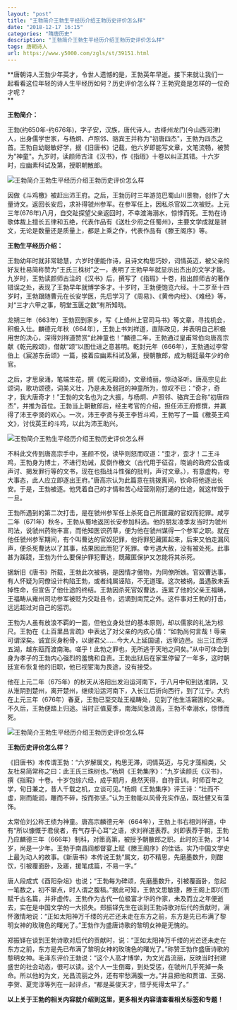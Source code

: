```yaml
---
layout: "post"
title: "王勃简介王勃生平经历介绍王勃历史评价怎么样"
date: "2018-12-17 16:15"
categories: "隋唐历史"
description: "王勃简介王勃生平经历介绍王勃历史评价怎么样"
tags: 唐朝诗人
url: https://www.y5000.com/zgls/st/39151.html
---
```






**唐朝诗人王勃少年英才，令世人遗憾的是，王勃英年早逝。接下来就让我们一起看看这位年轻的诗人生平经历如何？历史评价怎么样？王勃究竟是怎样的一位奇才呢？  
**

 **王勃简介：**

王勃(约650年-约676年)，字子安，汉族，唐代诗人。古绛州龙门(今山西河津)人，出身儒学世家，与杨炯、卢照邻、骆宾王并称为"初唐四杰"，王勃为四杰之首。王勃自幼聪敏好学，据《旧唐书》记载，他六岁即能写文章，文笔流畅，被赞为"神童"。九岁时，读颜师古注《汉书》，作《指瑕》十卷以纠正其错。十六岁时，应幽素科试及第，授职朝散郎。

![王勃简介王勃生平经历介绍王勃历史评价怎么样](https://img.y5000.com/uploads/allimg/181224/28b34175d748c1985dc7d96e91f5bcf2.jpg)

因做《斗鸡檄》被赶出沛王府。之后，王勃历时三年游览巴蜀山川景物，创作了大量诗文。返回长安后，求补得虢州参军。在参军任上，因私杀官奴二次被贬。上元三年(676年)八月，自交趾探望父亲返回时，不幸渡海溺水，惊悸而死。王勃在诗歌体裁上擅长五律和五绝，代表作品有《送杜少府之任蜀州》，主要文学成就是骈文，无论是数量还是质量上，都是上乘之作，代表作品有《滕王阁序》等。

 **王勃生平经历介绍：**

王勃幼年时就非常聪慧，六岁时便能作诗，且诗文构思巧妙，词情英迈，被父亲的好友杜易简称赞为“王氏三株树”之一，表明了王勃早年就显示出杰出的文学才能。九岁时，王勃读颜师古注的《汉书》后，撰写了《指瑕》十卷，指出颜师古的著作错误之处，表现了王勃早年就博学多才。十岁时，王勃便饱览六经。十二岁至十四岁时，王勃跟随曹元在长安学医，先后学习了《周易》、《黄帝内经》、《难经》等，对“三才六甲之事，明堂玉匮之数”有所知晓。  

龙朔三年（663年）王勃回到家乡，写《上绛州上官司马书》等文章，寻找机会，积极入仕。麟德元年秋（664年），王勃上书刘祥道，直陈政见，并表明自己积极用世的决心，深得刘祥道赞赏“此神童也！”麟德二年，王勃通过皇甫常伯向唐高宗献《乾元殿颂》，借献“颂”以图仕进之意甚明。乾封元年（666年），王勃通过李常伯上《宸游东岳颂》一篇，接着应幽素科试及第，授朝散郎，成为朝廷最年少的命官。

之后，才思泉涌，笔端生花，撰《乾元殿颂》，文章绮丽，惊动圣听。唐高宗见此颂词，歌功颂德，词美义壮，乃是未及弱冠的神童所为，惊叹不已：“奇才，奇才，我大唐奇才！”王勃的文名也为之大振，与杨炯、卢照邻、骆宾王合称“初唐四杰”，并推为首位。王勃当上朝散郎后，经主考官的介绍，担任沛王府修撰，并赢得了沛王李贤的欢心。一次，沛王李贤与英王李哲斗鸡，王勃写了一篇《檄英王鸡文》，讨伐英王的斗鸡，以此为沛王助兴。

![王勃简介王勃生平经历介绍王勃历史评价怎么样](https://img.y5000.com/uploads/allimg/181224/bca65c3119557ba2b5a1db414cac7ce0.jpg)

不料此文传到唐高宗手中，圣颜不悦，读毕则怒而叹道：“歪才，歪才！二王斗鸡，王勃身为博士，不进行劝诫，反倒作檄文（古代用于征召，晓谕的政府公告或声讨、揭发罪行等的文书，现在也指战斗性强的批判，声讨文章。），有意虚构，夸大事态，此人应立即逐出王府。”唐高宗认为此篇意在挑拨离间，钦命将他逐出长安。于是，王勃被逐。他凭着自己的才情和苦心经营刚刚打通的仕途，就这样毁于一旦。

王勃所遇到的第二次打击，是在虢州参军任上杀死自己所匿藏的官奴而犯罪。咸亨二年（671年）秋冬，王勃从蜀地返回长安参加科选。他的朋友凌季友当时为虢州司法，说虢州药物丰富，而他知医识药草，便为他在虢州谋得一个参军之职。就在他任虢州参军期间，有个叫曹达的官奴犯罪，他将罪犯藏匿起来，后来又怕走漏风声，便杀死曹达以了其事，结果因此而犯了死罪。幸亏遇大赦，没有被处死。此事甚为蹊跷，王勃为什么要保护罪犯曹达，既藏匿保护又怎能将其杀死。

据新旧《唐书》所载，王勃此次被祸，是因情才傲物，为同僚所嫉。官奴曹达事，有人怀疑为同僚设计构陷王勃，或者纯属诬陷，不无道理。这次被祸，虽遇赦未丢掉性命，但宣告了他仕途的终结。王勃因杀死官奴曹达，连累了他的父亲王福畴，王福畴从雍州司功参军被贬为交趾县令，远谪到南荒之外。这件事对王勃的打击，远远超过对自己的惩罚。

王勃为人虽有放浪不羁的一面，但他立身处世的基本原则，却以儒家的礼法为标尺。王勃在《上百里昌言疏》中表达了对父亲的内疚心情：“如勃尚何言哉！辱亲可谓深矣。诚宜灰身粉骨，以谢君父……今大人上延国谴，远宰边邑。出三江而浮五湖，越东瓯而渡南海。嗟乎！此勃之罪也，无所逃于天地之间矣。”从中可体会到身为孝子的王勃内心强烈的羞愧和自责。王勃出狱后在家里停留了一年多，这时朝廷宣布恢复他的旧职，他已视宦海为畏途，没有接受。

他在上元二年（675年）的秋天从洛阳出发沿运河南下，于八月中旬到达淮阴，又从淮阴到楚州，离开楚州，继续沿运河南下，入长江后折向西行，到了江宁。大约在上元三年（676年）春夏，王勃已至交趾王福畴处，见到了他生活窘困的父亲。不久后，王勃便踏上归途。当时正值夏季，南海风急浪高，王勃不幸溺水，惊悸而死。

![王勃简介王勃生平经历介绍王勃历史评价怎么样](https://img.y5000.com/uploads/allimg/181224/79b167962eadef6400b6d2c6fed5c3d7.jpg)

 **王勃历史评价怎么样？**

《旧唐书》本传谓王勃：“六岁解属文，构思无滞，词情英迈，与兄才藻相类，父友杜易简常称之曰：此王氏三珠树也。”杨炯《王勃集序》：“九岁读颜氏《汉书》，撰《指瑕》十卷。十岁包综六经，成乎期月，悬然天得，自符音训。时师百年之学，旬日兼之，昔人千载之机，立谈可见。”杨炯《王勃集序》评王诗：“壮而不虚，刚而能润，雕而不碎，按而弥坚。”认为王勃能以风骨充实作品，既壮健又有藻饰。

太常伯刘公称王绩为神童。唐高宗麟德元年（664年），王勃上书右相刘祥道，中有“所以慷慨于君侯者，有气存乎心耳”之语，求刘祥道表荐。刘即表荐于朝，王勃乃应麟德三年（666年）制科，对策高第，被授予朝散郎之职。此时的王勃，才14岁，尚是一少年。王勃于南昌阎都督宴上赋《滕王阁序》的佳话。实乃中国文学史上最为动人的故事。《新唐书》本传说王勃“属文，初不精思，先磨墨数升，则酣饮，引被覆面卧，及寤，援笔成篇，不易一字。”

唐人段成式《酉阳杂俎》也说；“王勃每为碑颂，先磨墨数升，引被覆面卧，忽起一笔数之，初不窜点，时人谓之腹稿。”据此可知，王勃文思敏捷，滕王阁上即兴而赋千古名篇，并非虚传。王勃作为古代一位极富才华的作家，未及而立之年便逝去，实在是中国文学的一大损失。郑振铎先生在谈到王勃诗歌对后代的贡献时，满怀激情地说：“正如太阳神万千缕的光芒还未走在东方之前，东方是先已布满了黎明女神的玫瑰色的曙光了。”王勃作为盛唐诗歌的黎明女神是无愧的。

郑振铎在谈到王勃诗歌对后代的贡献时，说：“正如太阳神万千缕的光芒还未走在东方之前，东方是先已布满了黎明女神的玫瑰色的曙光了。”称赞王勃作盛唐诗歌的黎明女神。毛泽东评价王勃说：“这个人高才博学，为文光昌流丽，反映当时封建盛世的社会动态，很可以读。这个人一生倒霉，到处受惩，在虢州几乎死掉一条命。所以他的为文，光昌流丽之外，还有牢愁满腹一方。”并且把他和贾谊、王弼、李贺、夏完淳等列在一起评点，“都是英俊天才，惜乎死得太早了。”

 **以上关于王勃的相关内容就介绍到这里，更多相关内容请查看相关标签和专题！**
